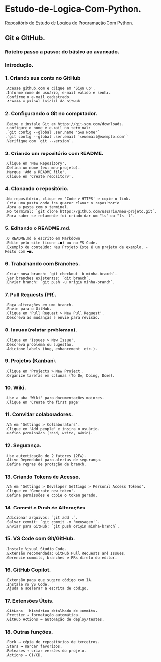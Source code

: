 # Estudo-de-Logica-Com-Python.
Repositório de Estudo de Logica de Programação Com Python.

## Git e GitHub.

### Roteiro passo a passo: do básico ao avançado.

### Introdução.

### 1. Criando sua conta no GitHub.
    .Acesse github.com e clique em 'Sign up'.
    .Informe nome de usuário, e-mail válido e senha.
    .Confirme o e-mail cadastrado.
    .Acesse o painel inicial do GitHub.

### 2. Configurando o Git no computador.
    .Baixe e instale Git em https://git-scm.com/downloads.
    .Configure o nome e e-mail no terminal:
    .`git config --global user.name 'Seu Nome'`
    .`git config --global user.email 'seuemail@exemplo.com'`
    .Verifique com `git --version`.

### 3. Criando um repositório com README.
    .Clique em 'New Repository'.
    .Defina um nome (ex: meu-projeto).
    .Marque 'Add a README file'.
    .Clique em 'Create repository'.

### 4. Clonando o repositório.
    .No repositório, clique em 'Code > HTTPS' e copie o link.
    .Crie uma pasta onde ira querer clonar o repositorio.
    .Abra a pasta com o terminal.
    .No terminal: `git clone https://github.com/usuario/meu-projeto.git`.
    .Para saber se relamente foi criado dar um "ls" ou "ls -l".

### 5. Editando o README.md.
    .O README.md é escrito em Markdown.
    .Edite pelo site (ícone ✏■) ou no VS Code.
    .Exemplo de conteúdo: Meu Projeto Este é um projeto de exemplo. - Feito com ❤■.

### 6. Trabalhando com Branches.
    .Criar nova branch: `git checkout -b minha-branch`.
    .Ver branches existentes: `git branch`.
    .Enviar branch: `git push -u origin minha-branch`.

### 7. Pull Requests (PR).
    .Faça alterações em uma branch.
    .Envie para o GitHub.
    .Clique em 'Pull Request > New Pull Request'.
    .Descreva as mudanças e envie para revisão.

### 8. Issues (relatar problemas).
    .Clique em 'Issues > New Issue'.
    .Descreva problema ou sugestão.
    .Adicione labels (bug, enhancement, etc.).

### 9. Projetos (Kanban).
    .Clique em 'Projects > New Project'.
    .Organize tarefas em colunas (To Do, Doing, Done).

### 10. Wiki.
    .Use a aba 'Wiki' para documentações maiores.
    .Clique em 'Create the first page'.

### 11. Convidar colaboradores.
    .Vá em 'Settings > Collaborators'.
    .Clique em 'Add people' e insira o usuário.
    .Defina permissões (read, write, admin).

### 12. Segurança.
    .Use autenticação de 2 fatores (2FA).
    .Ative Dependabot para alertas de segurança.
    .Defina regras de proteção de branch.

### 13. Criando Tokens de Acesso.
    .Vá em 'Settings > Developer Settings > Personal Access Tokens'.
    .Clique em 'Generate new token'.
    .Defina permissões e copie o token gerado.

### 14. Commit e Push de Alterações.
    .Adicionar arquivos: `git add .`.
    .Salvar commit: `git commit -m 'mensagem'`.
    .Enviar para GitHub: `git push origin minha-branch`.

### 15. VS Code com Git/GitHub.
    .Instale Visual Studio Code.
    .Extensão recomendada: GitHub Pull Requests and Issues.
    .Gerencie commits, branches e PRs direto do editor.

### 16. GitHub Copilot.
    .Extensão paga que sugere código com IA.
    .Instale no VS Code.
    .Ajuda a acelerar a escrita de código.

### 17. Extensões Úteis.
    .GitLens → histórico detalhado de commits.
    .Prettier → formatação automática.
    .GitHub Actions → automação de deploy/testes.

### 18. Outras funções.
    .Fork → cópia de repositórios de terceiros.
    .Stars → marcar favoritos.
    .Releases → criar versões do projeto.
    .Actions → CI/CD.